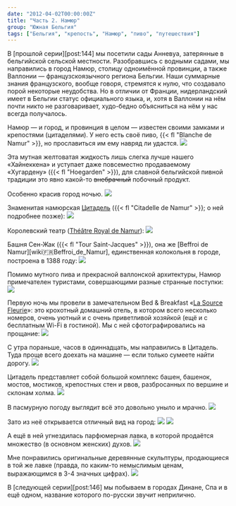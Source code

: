 ```yaml
---
date: "2012-04-02T00:00:00Z"
title: "Часть 2. Намюр"
group: "Южная Бельгия"
tags: ["Бельгия", "крепость", "Намюр", "пиво", "путешествия"]
---
```


В [прошлой серии][post:144] мы посетили сады Анневуа, затерянные в бельгийской сельской местности. Разобравшись с водными садами, мы направились в город Намюр, столицу одноимённой провинции, а также Валлонии — французскоязычного региона Бельгии. Наши суммарные знания французского, вообще говоря, стремятся к нулю, что создавало порой некоторые неудобства. Но в отличии от Франции, нидерландский имеет в Бельгии статус официального языка, и, хотя в Валлонии на нём почти никто не разговаривает, худо-бедно объясниться на нём у нас всегда получалось.

<!--more-->

Намюр — и город, и провинция в целом — известен своими замками и крепостями (цитаделями). У него есть своё пиво, {{< fl "Blanche de Namur" >}}, но прославиться им ему навряд ли удастся.
![](img:2.bp.blogspot.com/-I5qbvP8D4QA/T3Wntt5ndHI/AAAAAAAAOLY/rPVAmP8iCRY/s1600/dsc09238.picasaweb.jpg:a)

Эта мутная желтоватая жидкость лишь слегка лучше нашего «Хайнеккена» и уступает даже повсеместно продаваемому «Хугардену» ({{< fl "Hoegarden" >}}), для славной бельгийской пивной традиции это явно какой-то ~~внебрачный~~ побочный продукт.

Особенно красив город ночью.
![](img:1.bp.blogspot.com/-qlsCXXYeAJo/T2pcwtLKrVI/AAAAAAAAMv0/4aeyw1_RH_I/s1600/dsc09275.picasaweb.jpg:a)

Знаменитая намюрская [Цитадель](http://www.citadelle.namur.be/) ({{< fl "Citadelle de Namur" >}}; о ней подробнее позже):
![](img:1.bp.blogspot.com/-okNrlNK8hco/T2pfkX1nEUI/AAAAAAAANBc/9aqbGq4aGl4/s1600/dsc09271.picasaweb.jpg:a)

Королевский театр ([Théâtre Royal de Namur](http://www.theatredenamur.be/)):
![](img:4.bp.blogspot.com/-tODZBMUfS_g/T2pZwWFikEI/AAAAAAAAMcw/-aS3TZcQivE/s1600/dsc09258.picasaweb.jpg:a)

Башня Сен-Жак ({{< fl "Tour Saint-Jacques" >}}), она же [Beffroi de Namur][wiki:fr:Beffroi_de_Namur], единственная колокольня в городе, построена в 1388 году:
![](img:2.bp.blogspot.com/--55j1n4R7U8/T2paktr2b_I/AAAAAAAAMhw/m8wI2Lnp3Xk/s1600/dsc09255.picasaweb.jpg:a)

Помимо мутного пива и прекрасной валлонской архитектуры, Намюр примечателен туристами, совершающими разные странные поступки:
![](img:2.bp.blogspot.com/-MGiYc6ssHfs/T3WoftzHTOI/AAAAAAAAOLk/A_py87s7Ork/s1600/dsc09244.picasaweb.jpg:a)

Первую ночь мы провели в замечательном Bed & Breakfast «[La Source Fleurie](http://www.source-fleurie.be/)»: это крохотный домашний отель, в котором всего несколько номеров, очень уютный и с очень приветливой хозяйкой (ещё и с бесплатным Wi-Fi в гостиной). Мы с ней сфотографировались на прощание:
![](img:2.bp.blogspot.com/-e04wi9X_KA0/T2pYrIi5wEI/AAAAAAAANIM/fISI65yOLuY/s1600/dsc09297.picasaweb.jpg:a)

С утра пораньше, часов в одиннадцать, мы направились в Цитадель. Туда проще всего доехать на машине — если только сумеете найти дорогу.
![](img:4.bp.blogspot.com/-aL-_tdbyR1c/T2pfbiFffrI/AAAAAAAANAc/m5qGUNSL9Ss/s1600/dsc09300.picasaweb.jpg:a)

Цитадель представляет собой большой комплекс башен, башенок, мостов, мостиков, крепостных стен и рвов, разбросанных по вершине и склонам холма.
![](img:3.bp.blogspot.com/-mkEJ-XFF670/T2pbZywx8sI/AAAAAAAANpQ/LkZxuDnOZOg/s1600/dsc09359.picasaweb.jpg:a)

В пасмурную погоду выглядит всё это довольно уныло и мрачно.
![](img:2.bp.blogspot.com/-Ic7Wpv53x_Y/T2pfM55wOMI/AAAAAAAAM-0/Dhv1MmiEOUU/s1600/dsc09382.picasaweb.jpg:a)

Зато из неё открывается отличный вид на город:
![](img:3.bp.blogspot.com/-NGTheE8y0DA/T2ped-bPc_I/AAAAAAAAM6Y/P0Qm4ZFv5j8/s1600/dsc09368.picasaweb.jpg:a)
![](img:3.bp.blogspot.com/-vkN1fr9bxnY/T2pdLOLlniI/AAAAAAAAMyQ/7E71J7D2ibQ/s1600/dsc09363.picasaweb.jpg:a)

А ещё в ней угнездилась парфюмерная лавка, в которой продаётся множество (в основном женских) духов.
![](img:2.bp.blogspot.com/-aqP7wRDTdio/T2pefLqPk9I/AAAAAAAAM6k/xecdv_SLhoo/s1600/dsc09379.picasaweb.jpg:a)

Мне понравились оригинальные деревянные скульптуры, продающиеся в той же лавке (правда, по каким-то немыслимым ценам, выражающимся в 3-4 значных цифрах).
![](img:1.bp.blogspot.com/-CY8SvoZJKps/T2pY0QtSRkI/AAAAAAAAMXI/__voo3XPLeg/s1600/dsc09380.picasaweb.jpg:a)

В [следующей серии][post:146] мы побываем в городах Динане, Спа и в ещё одном, название которого по-русски звучит неприлично.
